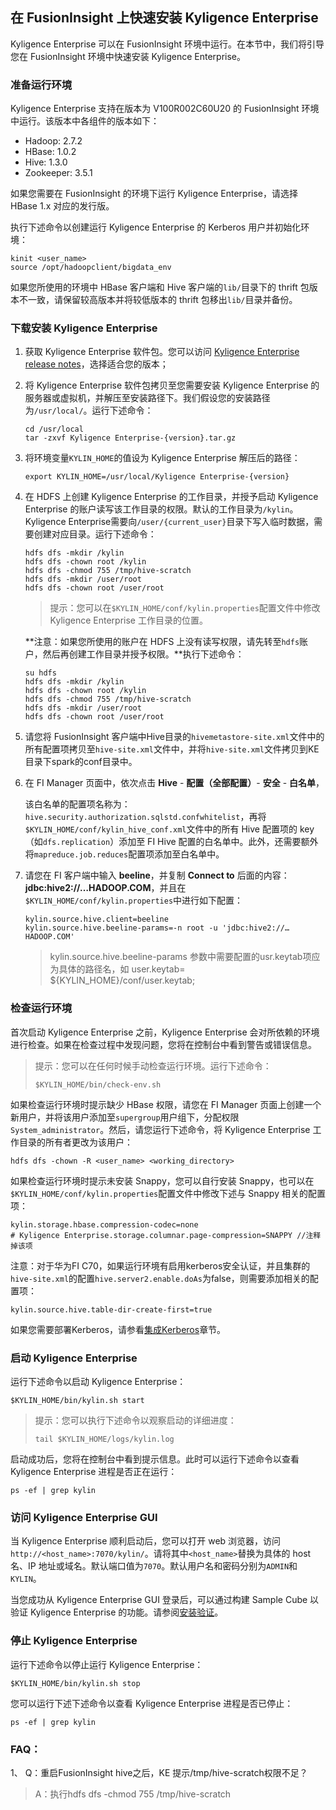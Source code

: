 ## 在 FusionInsight 上快速安装 Kyligence Enterprise

Kyligence Enterprise 可以在 FusionInsight 环境中运行。在本节中，我们将引导您在 FusionInsight 环境中快速安装 Kyligence Enterprise。

### 准备运行环境

Kyligence Enterprise 支持在版本为 V100R002C60U20 的 FusionInsight 环境中运行。该版本中各组件的版本如下：

+ Hadoop: 2.7.2
+ HBase: 1.0.2
+ Hive: 1.3.0
+ Zookeeper: 3.5.1

如果您需要在 FusionInsight 的环境下运行 Kyligence Enterprise，请选择 HBase 1.x 对应的发行版。

执行下述命令以创建运行 Kyligence Enterprise 的 Kerberos 用户并初始化环境：

```shell
kinit <user_name>
source /opt/hadoopclient/bigdata_env
```

如果您所使用的环境中 HBase 客户端和 Hive 客户端的`lib/`目录下的 thrift 包版本不一致，请保留较高版本并将较低版本的 thrift 包移出`lib/`目录并备份。

### 下载安装 Kyligence Enterprise

1. 获取 Kyligence Enterprise 软件包。您可以访问 [Kyligence Enterprise release notes](../../release/README.md)，选择适合您的版本；

2. 将 Kyligence Enterprise 软件包拷贝至您需要安装 Kyligence Enterprise 的服务器或虚拟机，并解压至安装路径下。我们假设您的安装路径为`/usr/local/`。运行下述命令：

   ```shell
   cd /usr/local
   tar -zxvf Kyligence Enterprise-{version}.tar.gz
   ```

3. 将环境变量`KYLIN_HOME`的值设为 Kyligence Enterprise 解压后的路径：

   ```shell
   export KYLIN_HOME=/usr/local/Kyligence Enterprise-{version}
   ```

4. 在 HDFS 上创建 Kyligence Enterprise 的工作目录，并授予启动 Kyligence Enterprise 的账户读写该工作目录的权限。默认的工作目录为`/kylin`。Kyligence Enterprise需要向`/user/{current_user}`目录下写入临时数据，需要创建对应目录。运行下述命令：

   ```shell
   hdfs dfs -mkdir /kylin
   hdfs dfs -chown root /kylin
   hdfs dfs -chmod 755 /tmp/hive-scratch
   hdfs dfs -mkdir /user/root
   hdfs dfs -chown root /user/root
   ```

   > 提示：您可以在`$KYLIN_HOME/conf/kylin.properties`配置文件中修改 Kyligence Enterprise 工作目录的位置。

   **注意：如果您所使用的账户在 HDFS 上没有读写权限，请先转至`hdfs`账户，然后再创建工作目录并授予权限。**执行下述命令：

   ```shell
   su hdfs
   hdfs dfs -mkdir /kylin
   hdfs dfs -chown root /kylin
   hdfs dfs -chmod 755 /tmp/hive-scratch
   hdfs dfs -mkdir /user/root
   hdfs dfs -chown root /user/root
   ```

5. 请您将 FusionInsight 客户端中Hive目录的`hivemetastore-site.xml`文件中的所有配置项拷贝至`hive-site.xml`文件中，并将`hive-site.xml`文件拷贝到KE目录下spark的conf目录中。


6. 在 FI Manager 页面中，依次点击 **Hive** - **配置（全部配置）**- **安全** - **白名单**，

   该白名单的配置项名称为：`hive.security.authorization.sqlstd.confwhitelist`，再将`$KYLIN_HOME/conf/kylin_hive_conf.xml`文件中的所有 Hive 配置项的 key（如`dfs.replication`）添加至 FI Hive 配置的白名单中。此外，还需要额外将`mapreduce.job.reduces`配置项添加至白名单中。

7. 请您在 FI 客户端中输入 **beeline**，并复制 **Connect to** 后面的内容：**jdbc:hive2://…HADOOP.COM**，并且在`$KYLIN_HOME/conf/kylin.properties`中进行如下配置：

   ```properties
   kylin.source.hive.client=beeline
   kylin.source.hive.beeline-params=-n root -u 'jdbc:hive2://…HADOOP.COM'
   ```

   > kylin.source.hive.beeline-params 参数中需要配置的usr.keytab项应为具体的路径名，如 user.keytab\= ${KYLIN_HOME}/conf/user.keytab;

### 检查运行环境

首次启动 Kyligence Enterprise 之前，Kyligence Enterprise 会对所依赖的环境进行检查。如果在检查过程中发现问题，您将在控制台中看到警告或错误信息。

> 提示：您可以在任何时候手动检查运行环境。运行下述命令：
>
> ```shell
> $KYLIN_HOME/bin/check-env.sh
> ```

如果检查运行环境时提示缺少 HBase 权限，请您在 FI Manager 页面上创建一个新用户，并将该用户添加至`supergroup`用户组下，分配权限`System_administrator`。然后，请您运行下述命令，将 Kyligence Enterprise 工作目录的所有者更改为该用户：

```shell
hdfs dfs -chown -R <user_name> <working_directory>
```

如果检查运行环境时提示未安装 Snappy，您可以自行安装 Snappy，也可以在`$KYLIN_HOME/conf/kylin.properties`配置文件中修改下述与 Snappy 相关的配置项：

```properties
kylin.storage.hbase.compression-codec=none
# Kyligence Enterprise.storage.columnar.page-compression=SNAPPY //注释掉该项
```
注意：对于华为FI C70，如果运行环境有启用kerberos安全认证，并且集群的`hive-site.xml`的配置`hive.server2.enable.doAs`为false，则需要添加相关的配置项：

```properties
kylin.source.hive.table-dir-create-first=true
```

如果您需要部署Kerberos，请参看[集成Kerberos](../../security/kerberos.cn.md)章节。

### 启动 Kyligence Enterprise

运行下述命令以启动 Kyligence Enterprise：

```shell
$KYLIN_HOME/bin/kylin.sh start
```

> 提示：您可以执行下述命令以观察启动的详细进度：
>
> ```shell
> tail $KYLIN_HOME/logs/kylin.log
> ```

启动成功后，您将在控制台中看到提示信息。此时可以运行下述命令以查看 Kyligence Enterprise 进程是否正在运行：

```shell
ps -ef | grep kylin
```

### 访问 Kyligence Enterprise GUI

当 Kyligence Enterprise 顺利启动后，您可以打开 web 浏览器，访问`http://<host_name>:7070/kylin/`。请将其中`<host_name>`替换为具体的 host 名、IP 地址或域名。默认端口值为`7070`。默认用户名和密码分别为`ADMIN`和`KYLIN`。

当您成功从 Kyligence Enterprise GUI 登录后，可以通过构建 Sample Cube 以验证 Kyligence Enterprise 的功能。请参阅[安装验证](install_validate.cn.md)。

### 停止 Kyligence Enterprise

运行下述命令以停止运行 Kyligence Enterprise：

```shell
$KYLIN_HOME/bin/kylin.sh stop
```

您可以运行下述下述命令以查看 Kyligence Enterprise 进程是否已停止：

```shell
ps -ef | grep kylin
```

### FAQ：
1、 Q：重启FusionInsight hive之后，KE 提示/tmp/hive-scratch权限不足？
   > A：执行hdfs dfs -chmod 755 /tmp/hive-scratch
